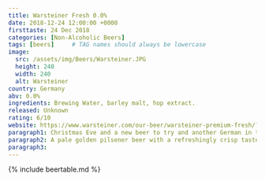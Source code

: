 ```yaml
---
title: Warsteiner Fresh 0.0%
date: 2018-12-24 12:00:00 +0000
firsttaste: 24 Dec 2018
categories: [Non-Alcoholic Beers]
tags: [beers]     # TAG names should always be lowercase
image:
  src: /assets/img/Beers/Warsteiner.JPG
  height: 240
  width: 240
  alt: Warsteiner
country: Germany
abv: 0.0%
ingredients: Brewing Water, barley malt, hop extract.
released: Unknown
rating: 6/10
website: https://www.warsteiner.com/our-beer/warsteiner-premium-fresh/?t=1621538573215
paragraph1: Christmas Eve and a new beer to try and another German in to the mix
paragraph2: A pale golden pilsener beer with a refreshingly crisp taste and was very easy to drink but nothing too exciting.
paragraph3: 
---
```

{% include beertable.md %}
